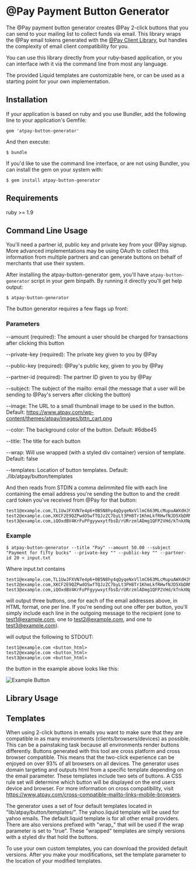 # @Pay Payment Button Generator

The @Pay payment button generator creates @Pay 2-click buttons that you can send
to your mailing list to collect funds via email. This library wraps the @Pay
email tokens generated with the [@Pay Client
Library](https://github.com/atpay/atpay-client), but handles the complexity of
email client compatibility for you. 

You can use this library directly from your ruby-based application, or you can
interface iwth it via the command line from most any language.

The provided Liquid templates are customizable here, or can be used as
a starting point for your own implementation.

## Installation

If your application is based on ruby and you use Bundler, add the following line
to your application's Gemfile:

    gem 'atpay-button-generator'

And then execute:

    $ bundle

If you'd like to use the command line interface, or are not using Bundler, you
can install the gem on your system with:

    $ gem install atpay-button-generator

## Requirements

ruby >= 1.9

## Command Line Usage

You'll need a partner id, public key and private key from your @Pay signup. More
advanced implementations may be using OAuth to collect this information from
multiple partners and can generate buttons on behalf of merchants that use their
system. 

After installing the atpay-button-generator gem, you'll have
`atpay-button-generator` script in your gem binpath. By running it directly
you'll get help output:

    $ atpay-button-generator

The button generator requires a few flags up front:

### Parameters

--amount (required):
  The amount a user should be charged for transactions after clicking this
button

--private-key (required):
  The private key given to you by @Pay

--public-key (required):
  @Pay's public key, given to you by @Pay

--partner-id (required):
  The partner ID given to you by @Pay

--subject:
  The subject of the mailto: email (the message that a user will be sending to
@Pay's servers after clicking the button)

--image:
   The URL to a small thumbnail image to be used in the button. Default: https://www.atpay.com/wp-content/themes/atpay/images/bttn_cart.png

--color:
   The background color of the button.  Default: #6dbe45

--title:
  The title for each button

--wrap:
   Will use wrapped (with a styled div container) version of template.  Default: false

--templates:
   Location of button templates.  Default: ./lib/atpay/button/templates

And then reads from STDIN a comma delimmited file with each line containing the
email address you're sending the button to and the credit card token you've
received from @Pay for that button:

    test1@example.com,TL1UwJFXVN7e4p6+0B5N8hy4qQyqeNxVllmC663MLcMupuAWXdHJ9g8PRAnlIh+AMZBgpaIrfWStZ5/3hYi6vCAV7q6+3M6LLqxk
    test2@example.com,XKCF2E9QZPwdOSwfTQJzZC7byLt3PH8Tr1KhmLkfRHwfNJD5XbDRMrxGYOiSnfrLEKNzm9+a4r++bpUG2hNrPyYLpNgph3BXAAfC
    test3@example.com,iQOxdBV4KrFuPFgyywxytfbsD/rURrzmlADmg1QFP2VHd/kTnkXNpnp2Utv4RS0Zz2YeOloilMhljsOcRVA2YwSu9knwF1h6tNjE

### Example

    $ atpay-button-generator --title "Pay" --amount 50.00 --subject "Payment for fifty bucks" --private-key "" --public-key "" --partner-id 20 < input.txt

Where input.txt contains

    test1@example.com,TL1UwJFXVN7e4p6+0B5N8hy4qQyqeNxVllmC663MLcMupuAWXdHJ9g8PRAnlIh+AMZBgpaIrfWStZ5/3hYi6vCAV7q6+3M6LLqxk
    test2@example.com,XKCF2E9QZPwdOSwfTQJzZC7byLt3PH8Tr1KhmLkfRHwfNJD5XbDRMrxGYOiSnfrLEKNzm9+a4r++bpUG2hNrPyYLpNgph3BXAAfC
    test3@example.com,iQOxdBV4KrFuPFgyywxytfbsD/rURrzmlADmg1QFP2VHd/kTnkXNpnp2Utv4RS0Zz2YeOloilMhljsOcRVA2YwSu9knwF1h6tNjE

will output three buttons, one for each of the email addresses above, in HTML
format, one per line. If you're sending out one offer per button, you'll simply
include each line in the outgoing message to the recipient (one to
test1@example.com, one to test2@example.com, and one to test3@example.com).

will output the following to STDOUT:
 
    test1@example.com <button_html>
    test2@example.com <button_html>
    test3@example.com <button_html>


the button in the example above looks like this:

![Example Button](https://github.com/atpay/button_generator/tree/master/imgs/example_button.png)

## Library Usage


## Templates

When using 2-click buttons in emails you want to make sure that they are compatible in as many environments (clients/browsers/devices) as possible. This can be a painstaking task because all environments render buttons differently. Buttons generated with this tool are cross platform and cross browser compatible. This means that the two-click experience can be enjoyed on over 93% of all browsers on all devices. The generator uses domain targeting and outputs html from a specific template depending on the email parameter. These templates include two sets of buttons. A CSS rule set will determine which button will be displayed on the end users device and browser. For more information on cross compatibility, visit https://www.atpay.com/cross-compatible-mailto-links-mobile-browsers.

The generator uses a set of four default templates located in "lib/atpay/button/templates/". The yahoo.liquid template will be used for yahoo emails. The default.liquid template is for all other email providers. There are also versions prefixed with "wrap_" that will be used if the wrap parameter is set to "true". These "wrapped" templates are simply versions with a styled div that hold the buttons. 

To use your own custom templates, you can download the provided default versions. After you make your modifications, set the template parameter to the location of your modified templates.  
